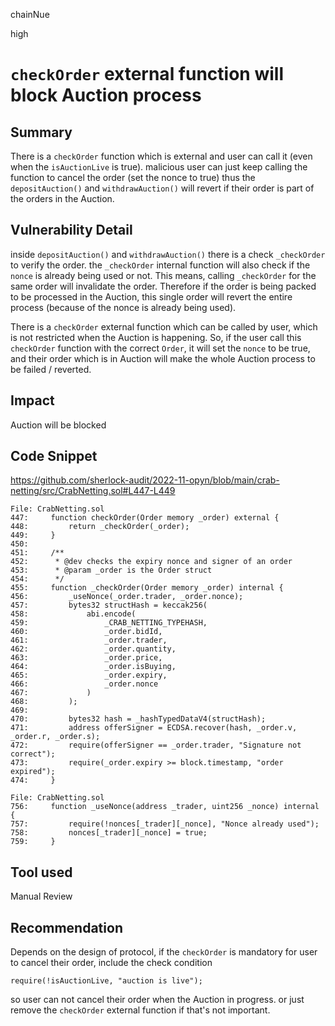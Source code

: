 chainNue

high

# `checkOrder` external function will block Auction process

## Summary

There is a `checkOrder` function which is external and user can call it (even when the `isAuctionLive` is true). malicious user can just keep calling the function to cancel the order (set the nonce to true) thus the `depositAuction()` and `withdrawAuction()` will revert if their order is part of the orders in the Auction.

## Vulnerability Detail

inside `depositAuction()` and `withdrawAuction()` there is a check `_checkOrder` to verify the order. the `_checkOrder` internal function will also check if the `nonce` is already being used or not. This means, calling `_checkOrder` for the same order will invalidate the order. Therefore if the order is being packed to be processed in the Auction, this single order will revert the entire process (because of the nonce is already being used).

There is a `checkOrder` external function which can be called by user, which is not restricted when the Auction is happening. So, if the user call this `checkOrder` function with the correct `Order`, it will set the `nonce` to be true, and their order which is in Auction will make the whole Auction process to be failed / reverted.

## Impact

Auction will be blocked

## Code Snippet

https://github.com/sherlock-audit/2022-11-opyn/blob/main/crab-netting/src/CrabNetting.sol#L447-L449

```solidity
File: CrabNetting.sol
447:     function checkOrder(Order memory _order) external {
448:         return _checkOrder(_order);
449:     }
450: 
451:     /**
452:      * @dev checks the expiry nonce and signer of an order
453:      * @param _order is the Order struct
454:      */
455:     function _checkOrder(Order memory _order) internal {
456:         _useNonce(_order.trader, _order.nonce);
457:         bytes32 structHash = keccak256(
458:             abi.encode(
459:                 _CRAB_NETTING_TYPEHASH,
460:                 _order.bidId,
461:                 _order.trader,
462:                 _order.quantity,
463:                 _order.price,
464:                 _order.isBuying,
465:                 _order.expiry,
466:                 _order.nonce
467:             )
468:         );
469: 
470:         bytes32 hash = _hashTypedDataV4(structHash);
471:         address offerSigner = ECDSA.recover(hash, _order.v, _order.r, _order.s);
472:         require(offerSigner == _order.trader, "Signature not correct");
473:         require(_order.expiry >= block.timestamp, "order expired");
474:     }

File: CrabNetting.sol
756:     function _useNonce(address _trader, uint256 _nonce) internal {
757:         require(!nonces[_trader][_nonce], "Nonce already used");
758:         nonces[_trader][_nonce] = true;
759:     }
```

## Tool used

Manual Review

## Recommendation

Depends on the design of protocol, if the `checkOrder` is mandatory for user to cancel their order, include the check condition 
```solidity
require(!isAuctionLive, "auction is live");
```
so user can not cancel their order when the Auction in progress.
or just remove the `checkOrder` external function if that's not important.